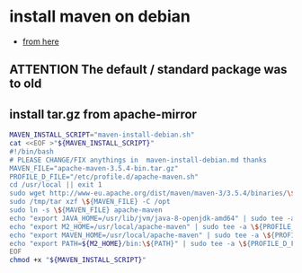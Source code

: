 # install maven on debian

- [from here](https://tecadmin.net/install-apache-maven-on-debian/)

## **ATTENTION** The default / standard package was to old

## install tar.gz from apache-mirror

```bash
MAVEN_INSTALL_SCRIPT="maven-install-debian.sh"
cat <<EOF >"${MAVEN_INSTALL_SCRIPT}"
#!/bin/bash
# PLEASE CHANGE/FIX anythings in  maven-install-debian.md thanks
MAVEN_FILE="apache-maven-3.5.4-bin.tar.gz"
PROFILE_D_FILE="/etc/profile.d/apache-maven.sh"
cd /usr/local || exit 1
sudo wget http://www-eu.apache.org/dist/maven/maven-3/3.5.4/binaries/\${MAVEN_FILE} -o /tmp/\${MAVEN_FILE}
sudo /tmp/tar xzf \${MAVEN_FILE} -C /opt
sudo ln -s \${MAVEN_FILE} apache-maven
echo "export JAVA_HOME=/usr/lib/jvm/java-8-openjdk-amd64" | sudo tee -a \${PROFILE_D_FILE} >/dev/null
echo "export M2_HOME=/usr/local/apache-maven" | sudo tee -a \${PROFILE_D_FILE} >/dev/null
echo "export MAVEN_HOME=/usr/local/apache-maven" | sudo tee -a \${PROFILE_D_FILE} >/dev/null
echo "export PATH=${M2_HOME}/bin:\${PATH}" | sudo tee -a \${PROFILE_D_FILE} >/dev/null
EOF
chmod +x "${MAVEN_INSTALL_SCRIPT}"
```
